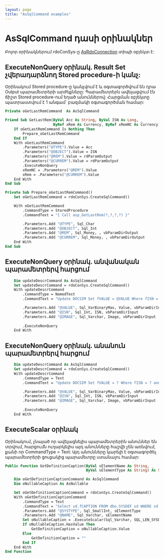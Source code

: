 ```yaml
---
layout: page
title: "AsSqlCommand examples"
---
```


# AsSqlCommand դասի օրինակներ

Բոլոր օրինակներում rdoConSys-ը [AsRdoConnection](../AsRdoConnection.md) տիպի օբյեկտ է:

## ExecuteNonQuery օրինակ. Result Set չվերադարձնող Stored procedure-ի կանչ:

Օրինակում Stored procedure-ը կանչվում է և օգտագործվում են դրա Output  պարամետրերի արժեքները:
Պարամետրերն ավելացվում էն ճիշտ Stored procedure-ում եղած անուններով: Հարցման օբյեկտը պատրաստվում է 1 անգամ` բազմակի օգտագործման համար:

``` vb
Private oGetLastRemCommand  As AsSqlCommand

Friend Sub GetLastRem(ByVal Acc As String, ByVal ISN As Long, _
                      ByRef xRem As Currency, ByRef xRemNC As Currency)
    If oGetLastRemCommand Is Nothing Then
        Prepare_oGetLastRemCommand
    End If
    With oGetLastRemCommand
        .Parameters("@TYPE").Value = Acc
        .Parameters("@OBJECT").Value = ISN
        .Parameters("@REM").Value = rdParamOutput
        .Parameters("@CURREM").Value = rdParamOutput
        .ExecuteNonQuery
        xRemNC = .Parameters("@REM").Value
        xRem = .Parameters("@CURREM").Value
    End With
End Sub

Private Sub Prepare_oGetLastRemCommand()
    Set oGetLastRemCommand = rdoConSys.CreateSqlCommand()

    With oGetLastRemCommand
        .CommandType = StoredProcedure
        .CommandText = "{ Call asp_GetLastRem(?,?,?,?) }"

        .Parameters.Add "@TYPE", Sql_Char
        .Parameters.Add "@OBJECT", Sql_Int
        .Parameters.Add "@REM", Sql_Money, , vbParamDirOutput
        .Parameters.Add "@CURREM", Sql_Money, , vbParamDirOutput
    End With
End Sub

```
## ExecuteNonQuery օրինակ. անվանական պարամետրերվ հարցում

``` vb
    Dim updateDescrCommand As AsSqlCommand
    Set updateDescrCommand = rdoConSys.CreateSqlCommand()
    With updateDescrCommand
        .CommandType = NamedText
        .CommandText = "Update DOCSIM Set fVALUE = @VALUE Where fISN = @ISN and fIMAGE = @IMAGE"

        .Parameters.Add "@VALUE", Sql_VarBinaryMax, Value, vbParamDirInput
        .Parameters.Add "@ISN", Sql_Int, ISN, vbParamDirInput
        .Parameters.Add "@IMAGE", Sql_Varchar, Image, vbParamDirInput
    
        .ExecuteNonQuery
    End With

```

## ExecuteNonQuery օրինակ. անանուն պարամետրերվ հարցում

``` vb
    Dim updateDescrCommand As AsSqlCommand
    Set updateDescrCommand = rdoConSys.CreateSqlCommand()
    With updateDescrCommand
        .CommandType = Text
        .CommandText = "Update DOCSIM Set fVALUE = ? Where fISN = ? and fIMAGE = ?"

        .Parameters.Add "@VALUE", Sql_VarBinaryMax, Value, vbParamDirInput
        .Parameters.Add "@ISN", Sql_Int, ISN, vbParamDirInput
        .Parameters.Add "@IMAGE", Sql_Varchar, Image, vbParamDirInput
    
        .ExecuteNonQuery
    End With

```

## ExecuteScalar օրինակ

Օրինակում, չնայած որ ավելացնելիս պարամետրերին անուններ են տրվում, հարցումն ուղարկելիս այդ անունները հաշվի չեն առնվում, քանի որ CommandType = Text: Այդ անունները կարելի է օգտագործել պարամետրերի ցուցակից պարամետրը ստանալու համար:

``` vb
Public Function GetDefinitionCaption(ByVal sElementName As String, _
                                     ByVal sElementType As String) As String

    Dim oGetDefinitionCaptionCommand As AsSqlCommand
    Dim oNullableCaption As AsNullable

    Set oGetDefinitionCaptionCommand = rdoConSys.CreateSqlCommand()
    With oGetDefinitionCaptionCommand
        .CommandType = Text
        .CommandText = "Select sd.fCAPTION FROM dbo.SYSDEF sd WHERE sd.fSYSTYPE = ? AND sd.fNAME = ?"
        .Parameters.Add "@SYSTYPE", Sql_SmallInt, sElementType
        .Parameters.Add "@NAME", Sql_Varchar, sElementName
        Set oNullableCaption = .ExecuteScalar(Sql_Varchar, SQL_LEN_SYSDEF_fCAPTION)
        If oNullableCaption.HasValue Then
            GetDefinitionCaption = oNullableCaption.Value
        Else
            GetDefinitionCaption = ""
        End If
    End With
End Function
```

